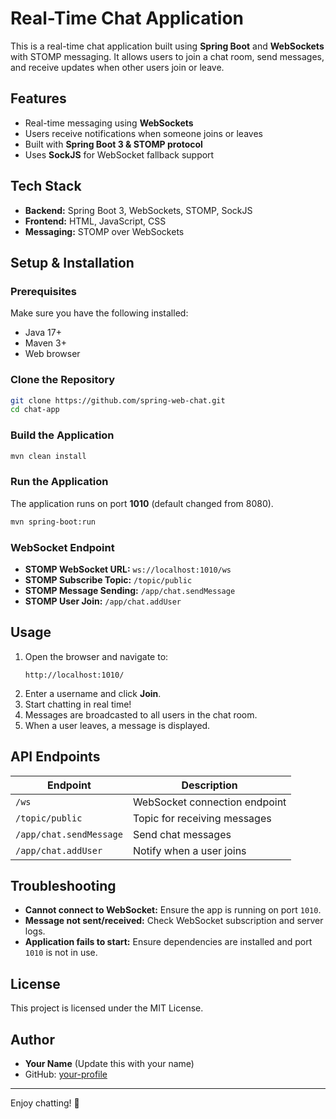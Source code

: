 # Real-Time Chat Application

This is a real-time chat application built using **Spring Boot** and **WebSockets** with STOMP messaging. It allows users to join a chat room, send messages, and receive updates when other users join or leave.

## Features
- Real-time messaging using **WebSockets**
- Users receive notifications when someone joins or leaves
- Built with **Spring Boot 3 & STOMP protocol**
- Uses **SockJS** for WebSocket fallback support

## Tech Stack
- **Backend:** Spring Boot 3, WebSockets, STOMP, SockJS
- **Frontend:** HTML, JavaScript, CSS
- **Messaging:** STOMP over WebSockets

## Setup & Installation

### Prerequisites
Make sure you have the following installed:
- Java 17+
- Maven 3+
- Web browser

### Clone the Repository
```sh
git clone https://github.com/spring-web-chat.git
cd chat-app
```

### Build the Application
```sh
mvn clean install
```

### Run the Application
The application runs on port **1010** (default changed from 8080).
```sh
mvn spring-boot:run
```

### WebSocket Endpoint
- **STOMP WebSocket URL:** `ws://localhost:1010/ws`
- **STOMP Subscribe Topic:** `/topic/public`
- **STOMP Message Sending:** `/app/chat.sendMessage`
- **STOMP User Join:** `/app/chat.addUser`

## Usage
1. Open the browser and navigate to:
   ```
   http://localhost:1010/
   ```
2. Enter a username and click **Join**.
3. Start chatting in real time!
4. Messages are broadcasted to all users in the chat room.
5. When a user leaves, a message is displayed.



## API Endpoints
| Endpoint                  | Description                     |
|---------------------------|---------------------------------|
| `/ws`                     | WebSocket connection endpoint  |
| `/topic/public`           | Topic for receiving messages   |
| `/app/chat.sendMessage`   | Send chat messages             |
| `/app/chat.addUser`       | Notify when a user joins       |

## Troubleshooting
- **Cannot connect to WebSocket:** Ensure the app is running on port `1010`.
- **Message not sent/received:** Check WebSocket subscription and server logs.
- **Application fails to start:** Ensure dependencies are installed and port `1010` is not in use.

## License
This project is licensed under the MIT License.

## Author
- **Your Name** (Update this with your name)
- GitHub: [your-profile](https://github.com/your-profile)

---
Enjoy chatting! 🚀

